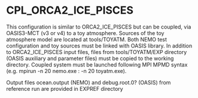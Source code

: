 #  CPL_ORCA2_ICE_PISCES

This configuration is similar to ORCA2_ICE_PISCES but can be coupled, via OASIS3-MCT (v3 or v4) to a toy atmosphere. Sources of the toy atmosphere model are located at tools/TOYATM. Both NEMO test configuration and toy sources must be linked with OASIS library. In addition to ORCA2_ICE_PISCES input files, files from tools/TOYATM/EXP directory (OASIS auxiliary and parameter files) must be copied to the working directory. Coupled system must be launched following MPI MPMD syntax (e.g. mpirun -n 20 nemo.exe : -n 20 toyatm.exe).

Output files ocean.output (NEMO) and debug.root.0? (OASIS) from reference run are provided in EXPREF directory
